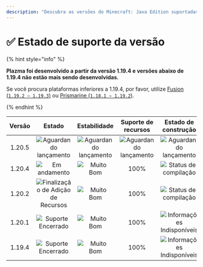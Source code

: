 ```yaml
---
description: "Descubra as versões do Minecraft: Java Edition suportadas pelo Plazma."
---
```


# ✅ Estado de suporte da versão

{% hint style="info" %}

**Plazma foi desenvolvido a partir da versão 1.19.4 e versões abaixo de 1.19.4 não estão mais sendo desenvolvidas.**

Se você procura plataformas inferiores a 1.19.4, por favor, utilize [Fusion (`1.19.2 ~ 1.19.3`)](https://github.com/RuinedTechnologyUnify/Fusion) ou [Prismarine (`1.18.1 ~ 1.19.2`)](https://github.com/PrismarineTeam/Prismarine).

{% endhint %}

[wtr]: https://img.shields.io/badge/릴리스%20대기중-gray?style=for-the-badge

[atv]: https://img.shields.io/badge/Em%20andamento-success?style=for-the-badge

[mtn]: https://img.shields.io/badge/Finalização%20de%20Adição%20de%20Recursos-blue?style=for-the-badge

[eol]: https://img.shields.io/badge/Suporte%20Encerrado-red?style=for-the-badge

[nul]: https://img.shields.io/badge/Informações%20Indisponíveis-gray?style=for-the-badge

[vgd]: https://img.shields.io/badge/Muito%20Bom-blue?style=for-the-badge

[100]: https://img.shields.io/badge/100%25-blue?style=for-the-badge

| Versão |                   Estado                  |          Estabilidade         |      Suporte de recursos      |        Estado de construção       |
| :----: | :---------------------------------------: | :---------------------------: | :---------------------------: | :-------------------------------: |
| 1.20.5 |       ![Aguardando lançamento][wtr]       | ![Aguardando lançamento][wtr] | ![Aguardando lançamento][wtr] |   ![Aguardando lançamento][wtr]   |
| 1.20.4 |            ![Em andamento][atv]           |       ![Muito Bom][vgd]       |              100%             |    ![Status de compilação][204]   |
| 1.20.2 | ![Finalização de Adição de Recursos][mtn] |       ![Muito Bom][vgd]       |              100%             |    ![Status de compilação][202]   |
| 1.20.1 |         ![Suporte Encerrado][eol]         |       ![Muito Bom][vgd]       |              100%             | ![Informações Indisponíveis][nul] |
| 1.19.4 |         ![Suporte Encerrado][eol]         |       ![Muito Bom][vgd]       |              100%             | ![Informações Indisponíveis][nul] |

[204]: https://img.shields.io/github/actions/workflow/status/PlazmaMC/Plazma/release.yml?style=for-the-badge&label=%20&branch=ver/1.20.4

[202]: https://img.shields.io/github/actions/workflow/status/PlazmaMC/Plazma/release.yml?style=for-the-badge&label=%20&branch=ver/1.20.2

<!--

https://api.plazmamc.org/v1/badge/<bit>/<str>
- bit: RGB (Boolean, ...)
    - EX) 110 -> Yellow / 001 -> Blue / 000 -> Grey
    000 001 010 011 100 101 110 111

[wtr]: https://api.plazmamc.org/v1/badge/0/릴리스%20대기중

[dev]: https://api.plazmamc.org/v1/badge/1/개발중
[atv]: https://api.plazmamc.org/v1/badge/2/지원중
[mtn]: https://api.plazmamc.org/v1/badge/6/기능%20추가%20종료
[eol]: https://api.plazmamc.org/v1/badge/4/지원%20종료

[ukn]: https://api.plazmamc.org/v1/badge/0/정보%20없음
[vgd]: https://api.plazmamc.org/v1/badge/1/매우%20좋음

|  버전  |          상태          |        안정성        |       기능 지원       |       빌드 상태       |
| :----: | :-------------------: | :------------------: | :------------------: | :------------------: |
| 1.20.5 | ![릴리스 대기중][wtr]  | ![릴리스 대기중][wtr] | ![릴리스 대기중][wtr] | ![릴리스 대기중][wtr] |
| 1.20.4 |    ![지원중][atv]     |   ![매우 좋음][vgd]   |         100%         | [![빌드 상태](https://build.plazmamc.org/1.20.4/sh)](https://build.plazmamc.org/1.20.4/) |
| 1.20.2 | ![기능 추가 종료][mtn] |   ![매우 좋음][vgd]   |         100%        | [![빌드 상태](https://build.plazmamc.org/1.20.2/sh)](https://build.plazmamc.org/1.20.2/) |
| 1.20.1 |   ![지원 종료][eol]    |   ![매우 좋음][vgd]  |         100%         |   ![빌드 상태][ukn]   |
| 1.19.4 |   ![지원 종료][eol]    |   ![매우 좋음][vgd]  |         100%         |   ![빌드 상태][ukn]   |
-->
